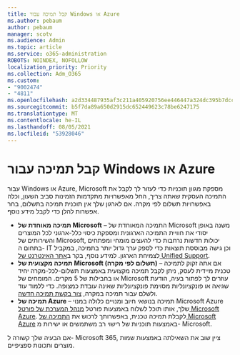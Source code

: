 ```yaml
---
title: קבל תמיכה עבור Windows או Azure
ms.author: pebaum
author: pebaum
manager: scotv
ms.audience: Admin
ms.topic: article
ms.service: o365-administration
ROBOTS: NOINDEX, NOFOLLOW
localization_priority: Priority
ms.collection: Adm_O365
ms.custom:
- "9002474"
- "4811"
ms.openlocfilehash: a2d334487935af3c211a405920756ee446447a324dc395b7dcca253675ca9088
ms.sourcegitcommit: b5f7da89a650d2915dc652449623c78be6247175
ms.translationtype: MT
ms.contentlocale: he-IL
ms.lasthandoff: 08/05/2021
ms.locfileid: "53928046"
---
```

# <a name="get-support-for-windows-or-azure"></a>קבל תמיכה עבור Windows או Azure

עבור Windows או Azure, ‏Microsoft מספקת מגוון תוכניות כדי לעזור לך לקבל את התמיכה העסקית שאתה צריך, החל מאפשרויות מתקדמות הזמינות סביב השעון, וכלה באפשרויות תשלום לפי מקרה. אם לארגון שלך אין תוכנית תמיכה בתשלום, בחר אפשרות להלן כדי לקבל מידע נוסף.

- **תמיכה מאוחדת של Microsoft** – התמיכה המאוחדת של Microsoft משנה באופן יסודי את חוויית התמיכה הארגונית ומספקת כיסוי כלל-ארגוני לכל המוצרים והשירותים של Microsoft, יכולות חדשות נרחבות כדי להעצים מומחי ומפתחים בתחום ה- IT וכן גישה מבוססת תוצאות כדי לספק ערך גדול יותר בתמיכה, במקביל לצמיחת הארגון. למידע נוסף, בקר ב[אתר האינטרנט של Unified Support](https://aka.ms/unified-support).
- **תמיכה מקצועית של Microsoft (תשלום לפי מקרה)** – אם אתה זקוק לתמיכה טכנית מיידית לעסק, ניתן לקבל תמיכה מקצועית באמצעות תשלום-לכל-מקרה יחיד או בחבילות של 5 מקרים. המומחים של Microsoft עוזרים לך לפתור בעיה, הודעת שגיאה או פונקציונליות מסוימת פונקציונליות שאינה עובדת כמצופה. כדי ללמוד עוד ולשלם עבור תמיכה במקרה, [צור בקשת תמיכה חדשה](https://support.microsoft.com/supportforbusiness/productselection).
- **תמיכה של Azure** – תמיכה בנושאי חיוב ומנויים כלולה במנוי Microsoft Azure שלך, אותו תוכל לשלוח באמצעות פורטל [מנהל המערכת של פורטל Microsoft Azure](https://portal.azure.com/). לקבלת תמיכה טכנית, באפשרותך לרכוש את [התמיכה של Microsoft Azure](https://azure.microsoft.com/support/plans/) באמצעות תוכניות של רישוי רב משתמשים או ישירות מ- Microsoft.

אם הבעיה שלך קשורה ל- Microsoft 365, ציין שוב את השאילתה באמצעות שמות מוצרים ותכונות ספציפיים.

